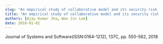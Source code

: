 ```yaml
---
slug: "An empirical study of collaborative model and its security risk in android"
title: "An empirical study of collaborative model and its security risk in android"
authors: [Ajay Kumar Jha, Woo Jin Lee]
date: 2018-01-01
---
```


Journal of Systems and Software(ISSN:0164-1212), 137C, pp. 550-562, 2018
